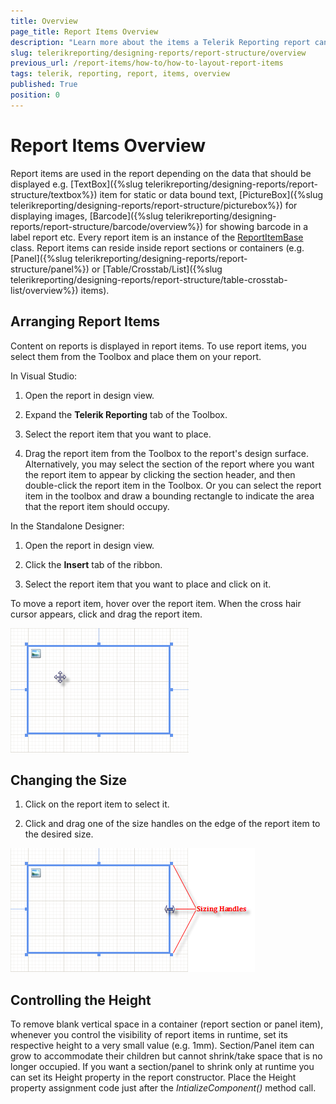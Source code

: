 ```yaml
---
title: Overview
page_title: Report Items Overview
description: "Learn more about the items a Telerik Reporting report can contain."
slug: telerikreporting/designing-reports/report-structure/overview
previous_url: /report-items/how-to/how-to-layout-report-items
tags: telerik, reporting, report, items, overview
published: True
position: 0
---
```


# Report Items Overview

Report items are used in the report depending on the data that should be displayed e.g. [TextBox]({%slug telerikreporting/designing-reports/report-structure/textbox%}) item for static or data bound text, [PictureBox]({%slug telerikreporting/designing-reports/report-structure/picturebox%}) for displaying images, [Barcode]({%slug telerikreporting/designing-reports/report-structure/barcode/overview%}) for showing barcode in a label report etc. Every report item is an instance of the [ReportItemBase](/reporting/api/Telerik.Reporting.ReportItemBase) class. Report items can reside inside report sections or containers (e.g. [Panel]({%slug telerikreporting/designing-reports/report-structure/panel%}) or [Table/Crosstab/List]({%slug telerikreporting/designing-reports/report-structure/table-crosstab-list/overview%}) items). 

## Arranging Report Items

Content on reports is displayed in report items. To use report items, you select them from the Toolbox and place them on your report.

In Visual Studio:

1. Open the report in design view. 

1. Expand the __Telerik Reporting__ tab of the Toolbox. 

1. Select the report item that you want to place. 

1. Drag the report item from the Toolbox to the report's design surface. Alternatively, you may select the section of the report where you want the report item to appear by clicking the section header, and then double-click the report item in the Toolbox. Or you can select the report item in the toolbox and draw a bounding rectangle to indicate the area that the report item should occupy. 

In the Standalone Designer:

1. Open the report in design view. 

1. Click the __Insert__ tab of the ribbon. 

1. Select the report item that you want to place and click on it. 
  

To move a report item, hover over the report item. When the cross hair cursor appears, click and drag the report item.

![](images/ReportDesign002.png)

## Changing the Size 

1. Click on the report item to select it.

1. Click and drag one of the size handles on the edge of the report item to the desired size. 

  ![](images/ReportDesign003.png)

## Controlling the Height

To remove blank vertical space in a container (report section or panel item), whenever you control the visibility of report items in runtime, set its respective height to a very small value (e.g. 1mm). Section/Panel item can grow to accommodate their children but cannot shrink/take space that is no longer occupied. If you want a section/panel to shrink only at runtime you can set its Height property in the report constructor. Place the Height property assignment code just after the _IntializeComponent()_ method call. 
